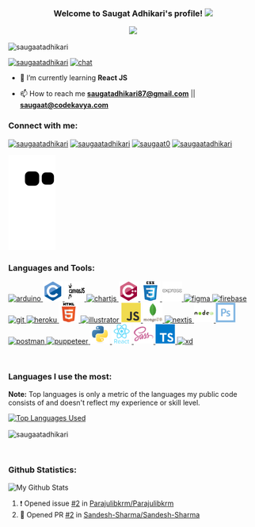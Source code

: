<h3 align="center">
  Welcome to Saugat Adhikari's profile!
  <img src="https://media.giphy.com/media/hvRJCLFzcasrR4ia7z/giphy.gif" width="28">
</h3>

<p align="center">
  <a href="https://github.com/saugaatadhikari"><img src="https://readme-typing-svg.herokuapp.com/?size=21&center=true&vCenter=true&width=560&height=45&lines=Co%20Founder,+Developer+and+Designer+at+Codekavya.;Student+of+Software+Engineering."></a>
</p>

<p align="left"> <img src="https://komarev.com/ghpvc/?username=saugaatadhikari&label=Profile%20views&color=0e75b6&style=flat" alt="saugaatadhikari" /> </p>

<p align="left"> <a href="https://twitter.com/saugaatadhikari" target="blank"><img src="https://img.shields.io/twitter/follow/saugaatadhikari?logo=twitter&style=for-the-badge" alt="saugaatadhikari" /></a>
<a href="https://discord.com/channels/@me/586876303827927040">
    <img alt="chat" title="Talk to me on Discord" src="https://dcbadge.vercel.app/api/shield/586876303827927040"/></a></p>

- 🌱 I’m currently learning **React JS**

- 📫 How to reach me **saugatadhikari87@gmail.com**  ||  **saugaat@codekavya.com**

<h3 align="left">Connect with me:</h3>
<p align="left">
<a href="https://twitter.com/saugaatadhikari" target="blank"><img align="center" src="https://raw.githubusercontent.com/rahuldkjain/github-profile-readme-generator/master/src/images/icons/Social/twitter.svg" alt="saugaatadhikari" height="30" width="40" /></a>
<a href="https://linkedin.com/in/saugaatadhikari" target="blank"><img align="center" src="https://raw.githubusercontent.com/rahuldkjain/github-profile-readme-generator/master/src/images/icons/Social/linked-in-alt.svg" alt="saugaatadhikari" height="30" width="40" /></a>
<a href="https://fb.com/saugaat0" target="blank"><img align="center" src="https://raw.githubusercontent.com/rahuldkjain/github-profile-readme-generator/master/src/images/icons/Social/facebook.svg" alt="saugaat0" height="30" width="40" /></a>
<a href="https://instagram.com/saugaatadhikari" target="blank"><img align="center" src="https://raw.githubusercontent.com/rahuldkjain/github-profile-readme-generator/master/src/images/icons/Social/instagram.svg" alt="saugaatadhikari" height="30" width="40" /></a>
</p>


![Snake animation](https://github.com/saugaatadhikari/saugaatadhikari/blob/output/github-contribution-grid-snake.svg)

<h3 align="left">Languages and Tools:</h3>
<p align="left"> <a href="https://www.arduino.cc/" target="_blank"> <img src="https://cdn.worldvectorlogo.com/logos/arduino-1.svg" alt="arduino" width="40" height="40"/> </a> <a href="https://www.cprogramming.com/" target="_blank"> <img src="https://raw.githubusercontent.com/devicons/devicon/master/icons/c/c-original.svg" alt="c" width="40" height="40"/> </a> <a href="https://canvasjs.com" target="_blank"> <img src="https://raw.githubusercontent.com/Hardik0307/Hardik0307/master/assets/canvasjs-charts.svg" alt="canvasjs" width="40" height="40"/> </a> <a href="https://www.chartjs.org" target="_blank"> <img src="https://www.chartjs.org/media/logo-title.svg" alt="chartjs" width="40" height="40"/> </a> <a href="https://www.w3schools.com/cpp/" target="_blank"> <img src="https://raw.githubusercontent.com/devicons/devicon/master/icons/cplusplus/cplusplus-original.svg" alt="cplusplus" width="40" height="40"/> </a> <a href="https://www.w3schools.com/css/" target="_blank"> <img src="https://raw.githubusercontent.com/devicons/devicon/master/icons/css3/css3-original-wordmark.svg" alt="css3" width="40" height="40"/> </a> <a href="https://expressjs.com" target="_blank"> <img src="https://raw.githubusercontent.com/devicons/devicon/master/icons/express/express-original-wordmark.svg" alt="express" width="40" height="40"/> </a> <a href="https://www.figma.com/" target="_blank"> <img src="https://www.vectorlogo.zone/logos/figma/figma-icon.svg" alt="figma" width="40" height="40"/> </a> <a href="https://firebase.google.com/" target="_blank"> <img src="https://www.vectorlogo.zone/logos/firebase/firebase-icon.svg" alt="firebase" width="40" height="40"/> </a> <a href="https://git-scm.com/" target="_blank"> <img src="https://www.vectorlogo.zone/logos/git-scm/git-scm-icon.svg" alt="git" width="40" height="40"/> </a> <a href="https://heroku.com" target="_blank"> <img src="https://www.vectorlogo.zone/logos/heroku/heroku-icon.svg" alt="heroku" width="40" height="40"/> </a> <a href="https://www.w3.org/html/" target="_blank"> <img src="https://raw.githubusercontent.com/devicons/devicon/master/icons/html5/html5-original-wordmark.svg" alt="html5" width="40" height="40"/> </a> <a href="https://www.adobe.com/in/products/illustrator.html" target="_blank"> <img src="https://www.vectorlogo.zone/logos/adobe_illustrator/adobe_illustrator-icon.svg" alt="illustrator" width="40" height="40"/> </a> <a href="https://developer.mozilla.org/en-US/docs/Web/JavaScript" target="_blank"> <img src="https://raw.githubusercontent.com/devicons/devicon/master/icons/javascript/javascript-original.svg" alt="javascript" width="40" height="40"/> </a> <a href="https://www.mongodb.com/" target="_blank"> <img src="https://raw.githubusercontent.com/devicons/devicon/master/icons/mongodb/mongodb-original-wordmark.svg" alt="mongodb" width="40" height="40"/> </a> <a href="https://nextjs.org/" target="_blank"> <img src="https://cdn.worldvectorlogo.com/logos/nextjs-3.svg" alt="nextjs" width="40" height="40"/> </a> <a href="https://nodejs.org" target="_blank"> <img src="https://raw.githubusercontent.com/devicons/devicon/master/icons/nodejs/nodejs-original-wordmark.svg" alt="nodejs" width="40" height="40"/> </a> <a href="https://www.photoshop.com/en" target="_blank"> <img src="https://raw.githubusercontent.com/devicons/devicon/master/icons/photoshop/photoshop-line.svg" alt="photoshop" width="40" height="40"/> </a> <a href="https://postman.com" target="_blank"> <img src="https://www.vectorlogo.zone/logos/getpostman/getpostman-icon.svg" alt="postman" width="40" height="40"/> </a> <a href="https://github.com/puppeteer/puppeteer" target="_blank"> <img src="https://www.vectorlogo.zone/logos/pptrdev/pptrdev-official.svg" alt="puppeteer" width="40" height="40"/> </a> <a href="https://www.python.org" target="_blank"> <img src="https://raw.githubusercontent.com/devicons/devicon/master/icons/python/python-original.svg" alt="python" width="40" height="40"/> </a> <a href="https://reactjs.org/" target="_blank"> <img src="https://raw.githubusercontent.com/devicons/devicon/master/icons/react/react-original-wordmark.svg" alt="react" width="40" height="40"/> </a> <a href="https://sass-lang.com" target="_blank"> <img src="https://raw.githubusercontent.com/devicons/devicon/master/icons/sass/sass-original.svg" alt="sass" width="40" height="40"/> </a> <a href="https://www.typescriptlang.org/" target="_blank"> <img src="https://raw.githubusercontent.com/devicons/devicon/master/icons/typescript/typescript-original.svg" alt="typescript" width="40" height="40"/> </a> <a href="https://www.adobe.com/products/xd.html" target="_blank"> <img src="https://cdn.worldvectorlogo.com/logos/adobe-xd.svg" alt="xd" width="40" height="40"/> </a> </p>
<br/>

### Languages I use the most:
<b>Note:</b> Top languages is only a metric of the languages my public code consists of and doesn't reflect my experience or skill level.
<br/>

[![Top Languages Used](https://github-readme-stats.vercel.app/api/top-langs/?username=saugaatadhikari&layout=compact&theme=algolia)](https://github.com/saugaatadhikari)
<br/>

<p><img align="center" src="https://github-readme-streak-stats.herokuapp.com/?user=saugaatadhikari&theme=algolia" alt="saugaatadhikari" /></p>
<br/>

### Github Statistics:

![My Github Stats](https://github-readme-stats.vercel.app/api?username=saugaatadhikari&hide=contribs,prs&show_icons=true&theme=algolia)
<br/>

<!--START_SECTION:activity-->
1. ❗️ Opened issue [#2](https://github.com/Parajulibkrm/Parajulibkrm/issues/2) in [Parajulibkrm/Parajulibkrm](https://github.com/Parajulibkrm/Parajulibkrm)
2. 💪 Opened PR [#2](https://github.com/Sandesh-Sharma/Sandesh-Sharma/pull/2) in [Sandesh-Sharma/Sandesh-Sharma](https://github.com/Sandesh-Sharma/Sandesh-Sharma)
<!--END_SECTION:activity-->




